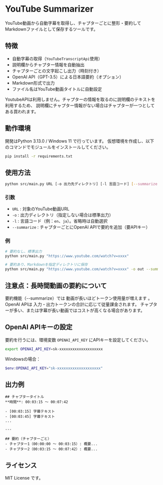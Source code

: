 # YouTube Summarizer

YouTube動画から自動字幕を取得し、チャプターごとに整形・要約してMarkdownファイルとして保存するツールです。

## 特徴

- 自動字幕の取得（`YouTubeTranscriptApi`使用）
- 説明欄からチャプター情報を自動抽出
- チャプターごとの文字起こし出力（時刻付き）
- OpenAI API（GPT-3.5）による日本語要約（オプション）
- Markdown形式で出力
- ファイル名はYouTube動画タイトルに自動設定

YoutubeAPIは利用しません。チャプターの情報を取るのに説明欄のテキストを利用するため、
説明欄にチャプター情報がない場合はチャプターが一つとしてある買われます。

## 動作環境

開発はPython 3.13.0 / Windows 11 で行っています。
仮想環境を作成し、以下のコマンドでモジュールをインストールしてください。

```bash
pip install -r requirements.txt
```

## 使用方法

```bash
python src/main.py URL [-o 出力先ディレクトリ] [-l 言語コード] [--summarize]
```

### 引数

- `URL` : 対象のYouTube動画URL
- `-o` : 出力ディレクトリ（指定しない場合は標準出力）
- `-l` : 言語コード（例：`en`、`ja`）。省略時は自動選択
- `--summarize` : チャプターごとにOpenAI APIで要約を追加（要APIキー）

### 例

```bash
# 要約なし、標準出力
python src/main.py "https://www.youtube.com/watch?v=xxxx"

# 要約あり、Markdownを指定ディレクトリに保存
python src/main.py "https://www.youtube.com/watch?v=xxxx" -o out --summarize
```

## 注意点：長時間動画の要約について

要約機能（--summarize）では 動画が長いほどトークン使用量が増えます 。
OpenAI APIは 入力・出力トークンの合計に応じて従量課金されます。 
チャプターが多い、または字幕が長い動画ではコストが高くなる場合があります。

## OpenAI APIキーの設定

要約を行うには、環境変数 `OPENAI_API_KEY` にAPIキーを設定してください。

```bash
export OPENAI_API_KEY=sk-xxxxxxxxxxxxxxxxxxxx
```

Windowsの場合：

```powershell
$env:OPENAI_API_KEY="sk-xxxxxxxxxxxxxxxxxxxx"
```

## 出力例

```
## チャプタータイトル
**時間**: 00:03:15 〜 00:07:42

- [00:03:15] 字幕テキスト
- [00:03:45] 字幕テキスト
...

---

## 要約（チャプターごと）
- チャプター1（00:00:00 〜 00:03:15）: 概要...
- チャプター2（00:03:15 〜 00:07:42）: 概要...
```

## ライセンス

MIT License です。


